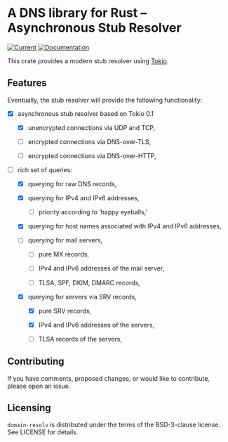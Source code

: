 # A DNS library for Rust – Asynchronous Stub Resolver

[![Current](https://img.shields.io/crates/v/domain-resolv.svg)](https://crates.io/crates/domain-resolv)
[![Documentation](https://docs.rs/domain-resolv/badge.svg)](https://docs.rs/domain-resolv)

This crate provides a modern stub resolver using
[Tokio](https://tokio.rs/).

## Features

Eventually, the stub resolver will provide the following functionality:

* [X] asynchronous stub resolver based on Tokio 0.1

    * [X] unencrypted connections via UDP and TCP,

    * [ ] encrypted connections via DNS-over-TLS,

    * [ ] encrypted connections via DNS-over-HTTP,

* [ ] rich set of queries:

    * [X] querying for raw DNS records,

    * [X] querying for IPv4 and IPv6 addresses,

        * [ ] priority according to ‘happy eyeballs,’

    * [X] querying for host names associated with IPv4 and IPv6 addresses,

    * [ ] querying for mail servers,

        * [ ] pure MX records,

        * [ ] IPv4 and IPv6 addresses of the mail server,

        * [ ] TLSA, SPF, DKIM, DMARC records,

    * [X] querying for servers via SRV records,

        * [X] pure SRV records,

        * [X] IPv4 and IPv6 addresses of the servers,

        * [ ] TLSA records of the servers,


## Contributing

If you have comments, proposed changes, or would like to contribute,
please open an issue.


## Licensing

`domain-resolv` is distributed under the terms of the BSD-3-clause license.
See LICENSE for details.


